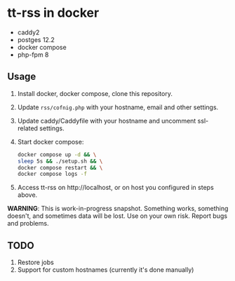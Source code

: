 # tt-rss in docker

* caddy2
* postges 12.2
* docker compose
* php-fpm 8

## Usage

1. Install docker, docker compose, clone this repository.
1. Update `rss/cofnig.php` with your hostname, email and other settings.
1. Update caddy/Caddyfile with your hostname and uncomment ssl-related settings.
1. Start docker compose:

    ```sh
    docker compose up -d && \
    sleep 5s && ./setup.sh && \
    docker compose restart && \
    docker compose logs -f
    ```

1. Access tt-rss on http://localhost, or on host you configured in steps above.

**WARNING**: This is work-in-progress snapshot. Something works, something doesn't, and sometimes data will be lost. Use on your own risk. Report bugs and problems.

## TODO

1. Restore jobs
1. Support for custom hostnames (currently it's done manually)

